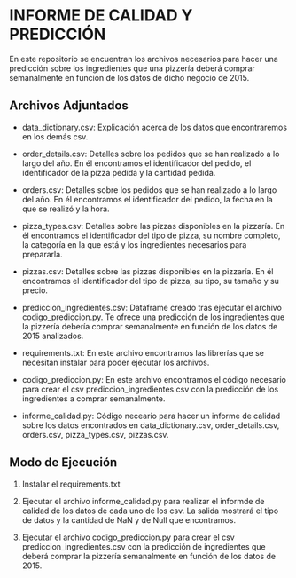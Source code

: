 # INFORME DE CALIDAD Y PREDICCIÓN

En este repositorio se encuentran los archivos necesarios para hacer una predicción sobre los ingredientes que una pizzería deberá comprar semanalmente en función de los datos de dicho negocio de 2015.

## Archivos Adjuntados

- data_dictionary.csv: Explicación acerca de los datos que encontraremos en los demás csv.

- order_details.csv: Detalles sobre los pedidos que se han realizado a lo largo del año. En él encontramos el identificador del pedido, el identificador de la pizza pedida y la cantidad pedida.

- orders.csv: Detalles sobre los pedidos que se han realizado a lo largo del año. En él encontramos el identificador del pedido, la fecha en la que se realizó y la hora.

- pizza_types.csv: Detalles sobre las pizzas disponibles en la pizzaría. En él encontramos el identificador del tipo de pizza, su nombre completo, la categoría en la que está y los ingredientes necesarios para prepararla.

- pizzas.csv: Detalles sobre las pizzas disponibles en la pizzaría. En él encontramos el identificador del tipo de pizza, su tipo, su tamaño y su precio.

- prediccion_ingredientes.csv: Dataframe creado tras ejecutar el archivo codigo_prediccion.py. Te ofrece una predicción de los ingredientes que la pizzería debería comprar semanalmente en función de los datos de 2015 analizados.

- requirements.txt: En este archivo encontramos las librerías que se necesitan instalar para poder ejecutar los archivos.

- codigo_prediccion.py: En este archivo encontramos el código necesario para crear el csv prediccion_ingredientes.csv con la predicción de los ingredientes a comprar semanalmente.

- informe_calidad.py: Código neceario para hacer un informe de calidad sobre los datos encontrados en data_dictionary.csv, order_details.csv, orders.csv, pizza_types.csv, pizzas.csv.

## Modo de Ejecución

1. Instalar el requirements.txt

2. Ejecutar el archivo informe_calidad.py para realizar el informde de calidad de los datos de cada uno de los csv. La salida mostrará el tipo de datos y la cantidad de NaN y de Null que encontramos.

3. Ejecutar el archivo codigo_prediccion.py para crear el csv prediccion_ingredientes.csv con la predicción de ingredientes que deberá comprar la pizzería semanalmente en función de los datos de 2015.
